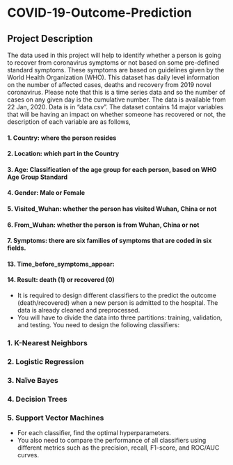 # COVID-19-Outcome-Prediction
## Project Description
The data used in this project will help to identify whether a person is going to recover from coronavirus symptoms or not based on some pre-defined standard symptoms. These symptoms are based on guidelines given by the World Health Organization (WHO).
This dataset has daily level information on the number of affected cases, deaths and recovery from 2019 novel coronavirus. Please note that this is a time series data and so the number of cases on any given day is the cumulative number.
The data is available from 22 Jan, 2020. Data is in “data.csv”.
The dataset contains 14 major variables that will be having an impact on whether someone has recovered or not, the description of each variable are as follows,
#### 1. Country: where the person resides
#### 2. Location: which part in the Country
#### 3. Age: Classification of the age group for each person, based on WHO Age Group Standard
#### 4. Gender: Male or Female
#### 5. Visited_Wuhan: whether the person has visited Wuhan, China or not
#### 6. From_Wuhan: whether the person is from Wuhan, China or not
#### 7. Symptoms: there are six families of symptoms that are coded in six fields.
#### 13. Time_before_symptoms_appear:
#### 14. Result: death (1) or recovered (0)
 - It is required to design different classifiers to the predict the outcome (death/recovered) when a new person is admitted to the hospital. The data is already cleaned and preprocessed.
- You will have to divide the data into three partitions: training, validation, and testing. You need to design the following classifiers:
### 1. K-Nearest Neighbors
### 2. Logistic Regression
### 3. Naïve Bayes
### 4. Decision Trees
### 5. Support Vector Machines
- For each classifier, find the optimal hyperparameters.
- You also need to compare the performance of all classifiers using different metrics such as the precision, recall, F1-score, and ROC/AUC curves.
